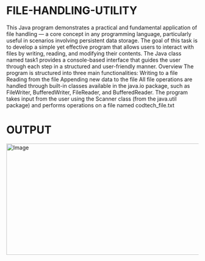# FILE-HANDLING-UTILITY
This Java program demonstrates a practical and fundamental application of file handling — a core concept in any programming language, particularly useful in scenarios involving persistent data storage. The goal of this task is to develop a simple yet effective program that allows users to interact with files by writing, reading, and modifying their contents. The Java class named task1 provides a console-based interface that guides the user through each step in a structured and user-friendly manner.
Overview
The program is structured into three main functionalities:
Writing to a file
Reading from the file
Appending new data to the file
All file operations are handled through built-in classes available in the java.io package, such as FileWriter, BufferedWriter, FileReader, and BufferedReader. The program takes input from the user using the Scanner class (from the java.util package) and performs operations on a file named codtech_file.txt

# OUTPUT

<img width="561" height="292" alt="Image" src="https://github.com/user-attachments/assets/f12e7a9e-0fe6-4fe9-8797-a83e35f3e6a8" />
